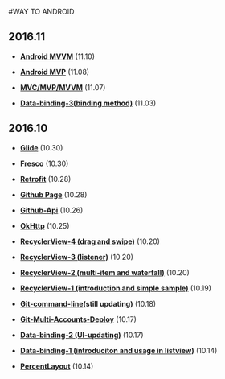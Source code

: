 #WAY TO ANDROID

## 2016.11

- **[Android MVVM](DesignFramework/android-mvvm.md)** (11.10)

- **[Android MVP](DesignFramework/android-mvp.md)** (11.08)

- **[MVC/MVP/MVVM](DesignFramework/mvc-mvp-mvvm.md)** (11.07)

- **[Data-binding-3(binding method)](DataBinding/data-binding-3-en.md)** (11.03)

## 2016.10

- **[Glide](ImageLoader/glide.md)** (10.30)

- **[Fresco](ImageLoader/fresco.md)** (10.30)

- **[Retrofit](HttpClient/retrofit-en.md)** (10.28)

- **[Github Page](Git-Github/github-page.md)** (10.28)

- **[Github-Api](Git-Github/github-api.md)** (10.26)

- **[OkHttp](HttpClient/okhttp.md)**	(10.25)

- **[RecyclerView-4 (drag and swipe)](RecyclerView/recycler-view-4.md)** (10.20)

- **[RecyclerView-3 (listener)](RecyclerView/recycler-view-3.md)** (10.20)

- **[RecyclerView-2 (multi-item and waterfall)](RecyclerView/recycler-view-2.md)** (10.20)

- **[RecyclerView-1 (introduction and simple sample)](RecyclerView/recycler-view-1.md)** (10.19)

- **[Git-command-line](Git-Github/git-command-line.md)(still updating)** (10.18)

- **[Git-Multi-Accounts-Deploy](Git-Github/git-multi-accounts-deploy.md)** (10.17)

- **[Data-binding-2 (UI-updating)](DataBinding/data-binding-2.md)** (10.17)

- **[Data-binding-1 (introduciton and usage in listview)](DataBinding/data-binding-1-en.md)** (10.14)

- **[PercentLayout](percent-layout.md)** (10.14)

